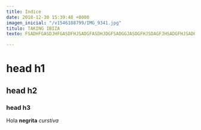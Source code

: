```yaml
---
title: Indice
date: 2018-12-30 15:39:48 +0000
imagen_inicial: "/v1546188799/IMG_9341.jpg"
titulo: TAKING IBIZA
texto: FSADHFGASDJHFGASDFHJSADGFASDHJDGFSADGGJASDGFHJSDAGFJHSADGFHJSADGFHJSADFSJDGFHASGDFGAHFJASDGFHJSDAGFJHSADGFGSDHJFGSHJADGFHJSADGJFGSADGHFJASDGFHJGASDHJFGHJSDAGFHJSDAGFHJSADGJHFGASDJFGJHSAGFHJGSDHJGFHJADSGFHASGDHFJSDAGFGASDHJGFAS

---
```

# head h1

## head h2

### head h3

Hola **negrita** *curstiva*